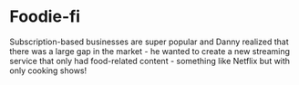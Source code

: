 # Foodie-fi
Subscription-based businesses are super popular and Danny realized that there was a large gap in the market - he wanted to create a new streaming service that only had food-related content - something like Netflix but with only cooking shows!
